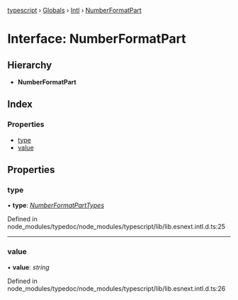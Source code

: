 [typescript](../README.md) › [Globals](../globals.md) › [Intl](../modules/intl.md) › [NumberFormatPart](intl.numberformatpart.md)

# Interface: NumberFormatPart

## Hierarchy

* **NumberFormatPart**

## Index

### Properties

* [type](intl.numberformatpart.md#type)
* [value](intl.numberformatpart.md#value)

## Properties

###  type

• **type**: *[NumberFormatPartTypes](../modules/intl.md#numberformatparttypes)*

Defined in node_modules/typedoc/node_modules/typescript/lib/lib.esnext.intl.d.ts:25

___

###  value

• **value**: *string*

Defined in node_modules/typedoc/node_modules/typescript/lib/lib.esnext.intl.d.ts:26
